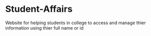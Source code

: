 # Student-Affairs
Website for helping students in college to access and manage thier information using thier full name or id
